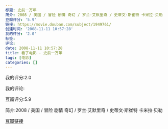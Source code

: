 ```yaml
---
标题: 史前一万年
简介: 2008 / 美国 / 冒险 剧情 奇幻 / 罗兰·艾默里奇 / 史蒂文·斯崔特 卡米拉·贝勒
豆瓣评分: '5.9'
链接: https://movie.douban.com/subject/1949761/
创建时间: '2008-11-11 10:57:28'
我的评分: '2.0'
标签:
评论:
date: 2008-11-11 10:57:28
title: 看了电影 - 史前一万年
tags: [电影]
categories: []
---
```


我的评分:2.0

我的评论:

豆瓣评分:5.9

简介:2008 / 美国 / 冒险 剧情 奇幻 / 罗兰·艾默里奇 / 史蒂文·斯崔特 卡米拉·贝勒

[豆瓣链接](https://movie.douban.com/subject/1949761/)

